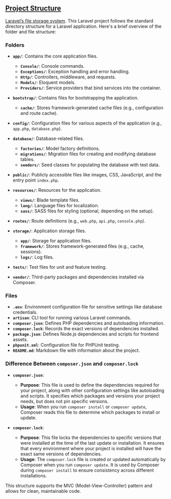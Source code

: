 ## [Project Structure](https://www.google.com/)
 <a href="https://www.google.com/" target="_blank">Laravel’s file storage system</a>.
This Laravel project follows the standard directory structure for a Laravel application. Here's a brief overview of the folder and file structure:

### Folders

- **`app/`**: Contains the core application files.
  - **`Console/`**: Console commands.
  - **`Exceptions/`**: Exception handling and error handling.
  - **`Http/`**: Controllers, middleware, and requests.
  - **`Models/`**: Eloquent models.
  - **`Providers/`**: Service providers that bind services into the container.

- **`bootstrap/`**: Contains files for bootstrapping the application.
  - **`cache/`**: Stores framework-generated cache files (e.g., configuration and route cache).

- **`config/`**: Configuration files for various aspects of the application (e.g., `app.php`, `database.php`).

- **`database/`**: Database-related files.
  - **`factories/`**: Model factory definitions.
  - **`migrations/`**: Migration files for creating and modifying database tables.
  - **`seeders/`**: Seed classes for populating the database with test data.

- **`public/`**: Publicly accessible files like images, CSS, JavaScript, and the entry point `index.php`.

- **`resources/`**: Resources for the application.
  - **`views/`**: Blade template files.
  - **`lang/`**: Language files for localization.
  - **`sass/`**: SASS files for styling (optional, depending on the setup).

- **`routes/`**: Route definitions (e.g., `web.php`, `api.php`, `console.php`).

- **`storage/`**: Application storage files.
  - **`app/`**: Storage for application files.
  - **`framework/`**: Stores framework-generated files (e.g., cache, sessions).
  - **`logs/`**: Log files.

- **`tests/`**: Test files for unit and feature testing.

- **`vendor/`**: Third-party packages and dependencies installed via Composer.

### Files

- **`.env`**: Environment configuration file for sensitive settings like database credentials.
- **`artisan`**: CLI tool for running various Laravel commands.
- **`composer.json`**: Defines PHP dependencies and autoloading information.
- **`composer.lock`**: Records the exact versions of dependencies installed.
- **`package.json`**: Defines Node.js dependencies and scripts for frontend assets.
- **`phpunit.xml`**: Configuration file for PHPUnit testing.
- **`README.md`**: Markdown file with information about the project.

### Difference Between `composer.json` and `composer.lock`

- **`composer.json`**: 
  - **Purpose**: This file is used to define the dependencies required for your project, along with other configuration settings like autoloading and scripts. It specifies which packages and versions your project needs, but does not pin specific versions.
  - **Usage**: When you run `composer install` or `composer update`, Composer reads this file to determine which packages to install or update.
  
- **`composer.lock`**:
  - **Purpose**: This file locks the dependencies to specific versions that were installed at the time of the last update or installation. It ensures that every environment where your project is installed will have the exact same versions of dependencies.
  - **Usage**: The `composer.lock` file is created or updated automatically by Composer when you run `composer update`. It is used by Composer during `composer install` to ensure consistency across different installations.

This structure supports the MVC (Model-View-Controller) pattern and allows for clean, maintainable code.
